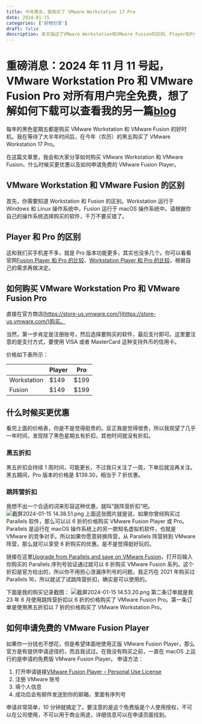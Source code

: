 ```yaml
---
title: 今年黑五，我购买了 VMware Workstation 17 Pro
date: 2024-01-15
categories: ['好物分享']
draft: false
description: 本文描述了VMware Workstation和VMware Fusion的区别、Player和Pro的区别及价格，介绍了如何在官方商店购买VMware Workstation Pro和VMware Fusion Pro，最重要的是介绍了如何享受优惠，比如在黑五7折购买。如果曾经买过Parallels Desktop，那么可以享受6折优惠。最后，介绍了如何申请免费的VMware Fusion Player。
---
```


# 重磅消息：2024 年 11 月 11 号起，VMware Workstation Pro 和 VMware Fusion Pro 对所有用户完全免费，想了解如何下载可以查看我的另一篇[blog](../vmware-workstation-pro和vmware-fusion-pro对个人用户完全免费/)

每年的黑色星期五都是购买 VMware Workstation 和 VMware Fusion 的好时机。我在等待了大半年时间后，在今年（农历）的黑五购买了 VMware Workstation 17 Pro。

在这篇文章里，我会和大家分享如何购买 VMware Workstation 和 VMware Fusion、什么时候买更优惠以及如何申请免费的 VMware Fusion Player。

## VMware Workstation 和 VMware Fusion 的区别

首先，你需要知道 Workstation 和 Fusion 的区别。Workstation 运行于 Windows 和 Linux 操作系统中，Fusion 运行于 macOS 操作系统中。请根据你自己的操作系统选择购买的软件，千万不要买错了。

## Player 和 Pro 的区别

这和我们买手机差不多，就是 Pro 版本功能更多，其实也没多几个。你可以看看官网[Fusion Player 和 Pro 的比较](https://www.vmware.com/cn/products/fusion.html)、[Workstation Player 和 Pro 的比较](https://www.vmware.com/cn/products/workstation-pro.html)，根据自己的需求再做决定。

## 如何购买 VMware Workstation Pro 和 VMware Fusion Pro

直接在官方商店[https://store-us.vmware.com/](https://store-us.vmware.com/)购买。

当然，第一步肯定是注册账号，然后选择要购买的软件，最后支付即可。这里要注意的是支付方式，要使用 VISA 或者 MasterCard 这种支持外币的信用卡。

价格如下表所示：

|  | Player | Pro |
| --- | --- | --- |
| Workstation | $149 | $199 |
| Fusion | $149 | $199 |

## 什么时候买更优惠

看完上面的价格表，你是不是觉得挺贵的。反正我是觉得很贵，所以我观望了几乎一年时间，发现除了黑色星期五有折扣，其他时间就没有折扣。

### 黑五折扣

黑五折扣会持续 1 周时间，可能更长，不过我只关注了一周，下单后就没再关注。黑五期间，Pro 版本的价格是 $139.30，相当于 7 折优惠。

### 跳阵营折扣

我想不出一个合适的词来形容这种优惠，就叫“跳阵营折扣”吧。![截屏2024-01-15 14.38.51.png](/images/buy_vmware_workstation/1.jpg)
上面这张图片就是说，如果你曾经购买过 Parallels 软件，那么可以以 6 折的价格购买 VMware Fusion Player 或 Pro。Parallels 是运行在 macOS 操作系统上的另一款知名虚拟机软件，也就是 VMware 的竞争对手。所以如果你愿意转换阵营，从 Parallels 阵营转到 VMware 阵营，那么就可以享受 6 折购买的优惠。是不是觉得挺好玩的。

链接在这里[Upgrade from Parallels and save on VMware Fusion](https://store-us.vmware.com/upgrade-from-parallels-and-save-on-vmware-fusion?irclickid=3XS0bRWz-xyNU2ZXquQR6x2KUkA15P3wKSQPW00&utm_source=affiliate&utm_medium=TEXT_LINK_&utm_campaign=VMware%20Store&utm_term=engine%3Aimpact%7Cpublisherid%3A1220233%7Ccampaignid%3A11461&irpid=1220233&irgwc=1)，打开后输入你购买的 Parallels 序列号验证通过就可以 6 折购买 VMware Fusion 系列。这个折扣是官方给出的，所以你不用担心泄漏序列号的问题。我正巧在 2021 年购买过 Parallels 16，所以就试了试跳阵营折扣，确实是可以使用的。

下面是我的购买记录截图：
![截屏2024-01-15 14.53.20.png](/images/buy_vmware_workstation/2.jpg)
第二条订单就是我 23 年 6 月使用跳阵营折扣以 6 折的价格购买了 VMware Fusion Pro。第一条订单是使用黑五折扣以 7 折的价格购买了 VMware Workstation Pro。

## 如何申请免费的 VMware Fusion Player

如果你一分钱也不想花，但是希望体面地使用正版 VMware Fusion Player，那么官方是有提供申请途径的，而且我试过。在我没有购买之前，一直在 macOS 上运行的是申请的免费版 VMware Fusion Player。
申请方法：

1. 打开申请链接[VMware Fusion Player – Personal Use License](https://customerconnect.vmware.com/en/evalcenter?p=fusion-player-personal-13)
2. 注册 VMware 账号
3. 填个人信息
4. 成功后会有邮件发送到你的邮箱，里面有序列号

申请非常简单，10 分钟就搞定了。要注意的是这个免费版是个人使用授权，不可以在公司使用，不可以用于商业用途，详细信息可以在申请页面找到。
